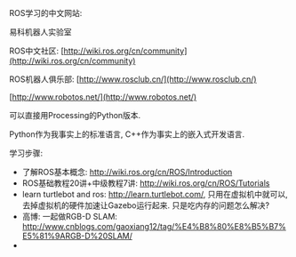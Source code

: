 ROS学习的中文网站:

易科机器人实验室

ROS中文社区: [http://wiki.ros.org/cn/community](http://wiki.ros.org/cn/community)

ROS机器人俱乐部: [http://www.rosclub.cn/](http://www.rosclub.cn/)

[http://www.robotos.net/](http://www.robotos.net/)



可以直接用Processing的Python版本.

Python作为我事实上的标准语言, C++作为事实上的嵌入式开发语言.



学习步骤: 

* 了解ROS基本概念: http://wiki.ros.org/cn/ROS/Introduction
* ROS基础教程20讲+中级教程7讲: http://wiki.ros.org/cn/ROS/Tutorials
* learn turtlebot and ros: http://learn.turtlebot.com/, 只用在虚拟机中就可以, 去掉虚拟机的硬件加速让Gazebo运行起来. 只是吃内存的问题怎么解决?
* 高博: 一起做RGB-D SLAM: http://www.cnblogs.com/gaoxiang12/tag/%E4%B8%80%E8%B5%B7%E5%81%9ARGB-D%20SLAM/
* 


